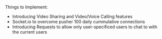Things to Implement:

<ul>
<li>Introducing Video Sharing and Video/Voice Calling features</li>
<li>Socket.io to overcome pusher 100 daily cummulative connections</li>
<li>Introducing Requests to allow only user-specificed users to chat to with the current users</li>
</ul>